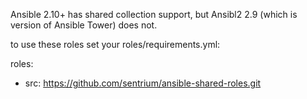 Ansible 2.10+ has shared collection support, but Ansibl2 2.9 (which is version of Ansible Tower) does not.

to use these roles set your roles/requirements.yml:

roles:
  - src: https://github.com/sentrium/ansible-shared-roles.git
